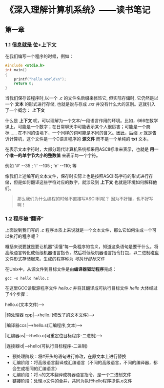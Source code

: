 # 《深入理解计算机系统》——读书笔记

## 第一章

### 1.1 信息就是 位+上下文

在我们编写一个程序的时候，例如：
```c
#include <stdio.h>
int main()
{
    printf("hello world\n");
    return 0;
}
```
当我们保存该程序时,以一个 *.c* 的文件名后缀来修饰它, 但实际存储时, 它仍然是以一个 **文本** 的形式进行存储, 也就是说与存成 *.txt* 并没有什么大的区别。这就引入了一个概念： **上下文**

什么是 **上下文** 呢，可以理解为一个文本/一段语言作用的环境。比如，666在数学课上，可能是一个数字；在日常聊天中可能表示某个人很厉害；可能是一个商标...... 在不同的语境下，一个同样的词可能是不同的含义。因此，后缀 *.c* 就是告诉计算机，这个文件是一个C语言程序的 **源文件** 而不是一个单纯的 **txt** 文本。

在表示文本字符时，大部分现代计算机系统都采用ASCII标准来表示，也就是 **用一个唯一的单字节大小的整数值** 来表示每一个字符。

例如 '#' --35 ; 'i' --105 ; 'n' --110; 等

像我们上述编写的文本文件，保存时实际上也是按照ASCII码字符的形式进行存储，但是如何翻译这些字符对应的数字，就涉及到 **上下文** 也就是环境如何解释他们。

> 那么我们为什么编程的时候不直接写ASCII码呢？ 因为不好懂，也不好写啊！

### 1.2 程序被“翻译”
上面说到我们写的 *.c* 程序本质上来说就是一个文本文件，那么它如何生成一个可以执行的程序呢？

概括来说要就是要让机器“读懂”每一条程序的含义，知道这条语句是要干什么。将高级语言转化成低级机器语言指令，然后将低级机器语言指令打包，以二进制磁盘文件形式存储起来。生成的程序称为 *可执行目标文件*

在Unix中，从源文件到目标文件是由**编译器驱动程序**完成：
```shell
gcc -o hello hello.c
```
在这里GCC读取源程序文件 *hello.c* 并将其翻译成可执行目标文件 *hello* 大体经过了4个步骤：

hello.c(文本文件)——>

|预处理器 cpp|——>hello.i(修改了的文本文件)——>

|编译器ccs|——>hello.s(汇编程序,文本)——>

|汇编器as|——>hello.o(可重定位目标程序-二进制)——>

|连接器ld|——>hello(可执行目标程序-二进制)


- 预处理阶段：将#开头的语句进行修改，在原文本上进行替换
- 汇编阶段：将高级语言翻译成汇编语言（不同的高级语言，不同的编译器，都会生成相同的汇编语言）
- 汇编阶段：将.s的文本翻译成机器语言指令，是一个二进制文件
- 链接阶段：处理.o文件的合并，共同为执行hello程序提供.o文件
